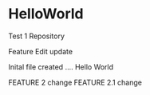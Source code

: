 # HelloWorld
Test 1 Repository



Feature Edit update



Inital file created .... Hello World

FEATURE 2 change
FEATURE 2.1 change
